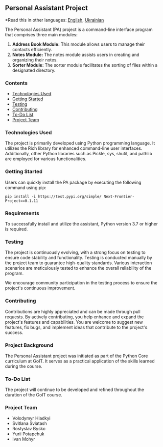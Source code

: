 ## Personal Assistant Project

*Read this in other languages: [English](README.en.md), [Ukrainian](README.md)

The Personal Assistant (PA) project is a command-line interface program that comprises three main modules:

1. **Address Book Module:** This module allows users to manage their contacts efficiently.
2. **Notes Module:** The notes module assists users in creating and organizing their notes.
3. **Sorter Module:** The sorter module facilitates the sorting of files within a designated directory.

### Contents

- [Technologies Used](#technologies-used)
- [Getting Started](#getting-started)
- [Testing](#testing)
- [Contributing](#contributing)
- [To-Do List](#to-do-list)
- [Project Team](#project-team)

### Technologies Used

The project is primarily developed using Python programming language. It utilizes the Rich library for enhanced command-line user interfaces. Additionally, other Python libraries such as Pickle, sys, shutil, and pathlib are employed for various functionalities.

### Getting Started

Users can quickly install the PA package by executing the following command using pip:

```
pip install -i https://test.pypi.org/simple/ Next-Frontier-Project==0.1.11
```

### Requirements

To successfully install and utilize the assistant, Python version 3.7 or higher is required.

### Testing

The project is continuously evolving, with a strong focus on testing to ensure code stability and functionality. Testing is conducted manually by the project team to guarantee high-quality standards. Various interaction scenarios are meticulously tested to enhance the overall reliability of the program.

We encourage community participation in the testing process to ensure the project's continuous improvement.

### Contributing

Contributions are highly appreciated and can be made through pull requests. By actively contributing, you help enhance and expand the project's features and capabilities. You are welcome to suggest new features, fix bugs, and implement ideas that contribute to the project's success.

### Project Background

The Personal Assistant project was initiated as part of the Python Core curriculum at GoIT. It serves as a practical application of the skills learned during the course.

### To-Do List

The project will continue to be developed and refined throughout the duration of the GoIT course.

### Project Team

- Volodymyr Hladkyi
- Svitlana Sviatash
- Rostyslav Bysko
- Yurii Potapchuk
- Ivan Mohyr
